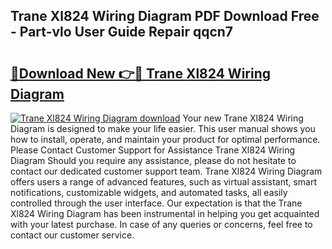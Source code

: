 ## Trane Xl824 Wiring Diagram PDF Download Free - Part-vlo User Guide Repair qqcn7

# <h2><a href="http://dfp5c2n.blite.top/?on=Trane+Xl824+Wiring+Diagram">🔗Download New 👉🔴 Trane Xl824 Wiring Diagram</a></h2>

[![Trane Xl824 Wiring Diagram download](https://i.imgur.com/lujVjoI.png)](http://dfp5c2n.blite.top/?on=Trane+Xl824+Wiring+Diagram)
Your new Trane Xl824 Wiring Diagram is designed to make your life easier. This user manual shows you how to install, operate, and maintain your product for optimal performance. Please Contact Customer Support for Assistance Trane Xl824 Wiring Diagram Should you require any assistance, please do not hesitate to contact our dedicated customer support team. Trane Xl824 Wiring Diagram offers users a range of advanced features, such as virtual assistant, smart notifications, customizable widgets, and automated tasks, all easily controlled through the user interface. Our expectation is that the Trane Xl824 Wiring Diagram has been instrumental in helping you get acquainted with your latest purchase. In case of any queries or concerns, feel free to contact our customer service.
